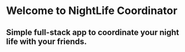 Welcome to NightLife Coordinator
=================
Simple full-stack app to coordinate your night life with your friends.
-------------------